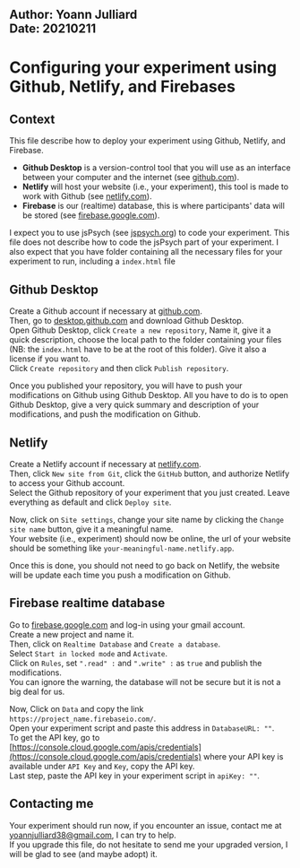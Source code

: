 ## Author: Yoann Julliard <br> Date: 20210211

# Configuring your experiment using Github, Netlify, and Firebases

## Context
This file describe how to deploy your experiment using Github, Netlify, and Firebase.
- <b>Github Desktop</b> is a version-control tool that you will use as an interface between your computer and the internet (see [github.com](github.com)).
- <b>Netlify</b> will host your website (i.e., your experiment), this tool is made to work with Github (see [netlify.com](netlify.com)).
- <b>Firebase</b> is our (realtime) database, this is where participants' data will be stored (see [firebase.google.com](firebase.google.com)).

I expect you to use jsPsych (see [jspsych.org](jspsych.org)) to code your experiment. This file does not describe how to code the jsPsych part of your experiment. I also expect that you have folder containing all the necessary files for your experiment to run, including a `index.html` file

## Github Desktop
Create a Github account if necessary at [github.com](github.com).
<br>Then, go to [desktop.github.com](https://desktop.github.com) and download Github Desktop.
<br>Open Github Desktop, click `Create a new repository`, Name it, give it a quick description, choose the local path to the folder containing your files (NB: the `index.html` have to be at the root of this folder). Give it also a license if you want to.
<br>Click `Create repository` and then click `Publish repository`.

Once you published your repository, you will have to push your modifications on Github using Github Desktop. All you have to do is to open Github Desktop, give a very quick summary and description of your modifications, and push the modification on Github.

## Netlify
Create a Netlify account if necessary at [netlify.com](netlify.com).
<br>Then, click `New site from Git`, click the `GitHub` button, and authorize Netlify to access your Github account.
<br>Select the Github repository of your experiment that you just created. Leave everything as default and click `Deploy site`.

Now, click on `Site settings`, change your site name by clicking the `Change site name` button, give it a meaningful name.
<br> Your website (i.e., experiment) should now be online, the url of your website should be something like `your-meaningful-name.netlify.app`.

Once this is done, you should not need to go back on Netlify, the website will be update each time you push a modification on Github.

## Firebase realtime database
Go to [firebase.google.com](firebase.google.com) and log-in using your gmail account.
<br>Create a new project and name it.
<br>Then, click on `Realtime Database` and `Create a database`.
<br>Select `Start in locked mode` and `Activate`.
<br>Click on `Rules`, set `".read" :` and `".write" :` as `true` and publish the modifications.
<br>You can ignore the warning, the database will not be secure but it is not a big deal for us.

Now, Click on `Data` and copy the link `https://project_name.firebaseio.com/`.
<br>Open your experiment script and paste this address in `DatabaseURL: ""`.
<br>To get the API key, go to [https://console.cloud.google.com/apis/credentials](https://console.cloud.google.com/apis/credentials) where your API key is available under `API Key` and `Key`, copy the API key.
<br>Last step, paste the API key in your experiment script in `apiKey: ""`.

## Contacting me
Your experiment should run now, if you encounter an issue, contact me at [yoannjulliard38@gmail.com](yoannjulliard38@gmail.com), I can try to help.
<br>If you upgrade this file, do not hesitate to send me your upgraded version, I will be glad to see (and maybe adopt) it.
